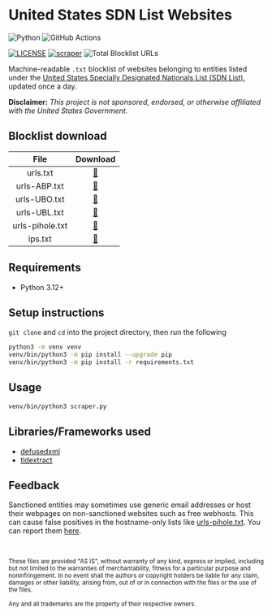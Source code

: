 # United States SDN List Websites

![Python](https://img.shields.io/badge/Python-FFD43B?style=for-the-badge&logo=python&logoColor=blue)
![GitHub Actions](https://img.shields.io/badge/GitHub_Actions-2088FF?style=for-the-badge&logo=github-actions&logoColor=white)

[![LICENSE](https://img.shields.io/badge/LICENSE-BSD--3--CLAUSE-GREEN?style=for-the-badge)](LICENSE)
[![scraper](https://img.shields.io/github/actions/workflow/status/elliotwutingfeng/United-States-SDN-List-Websites/scraper.yml?branch=main&label=SCRAPER&style=for-the-badge)](https://github.com/elliotwutingfeng/United-States-SDN-List-Websites/actions/workflows/scraper.yml)
![Total Blocklist URLs](https://tokei-rs.onrender.com/b1/github/elliotwutingfeng/United-States-SDN-List-Websites?label=Total%20Blocklist%20URLS&style=for-the-badge)

Machine-readable `.txt` blocklist of websites belonging to entities listed under the [United States Specially Designated Nationals List (SDN List)](https://ofac.treasury.gov/specially-designated-nationals-list-data-formats-data-schemas), updated once a day.



**Disclaimer:** _This project is not sponsored, endorsed, or otherwise affiliated with the United States Government._

## Blocklist download

| File | Download |
|:-:|:-:|
| urls.txt | [:floppy_disk:](urls.txt?raw=true) |
| urls-ABP.txt | [:floppy_disk:](urls-ABP.txt?raw=true) |
| urls-UBO.txt | [:floppy_disk:](urls-UBO.txt?raw=true) |
| urls-UBL.txt | [:floppy_disk:](urls-UBL.txt?raw=true) |
| urls-pihole.txt | [:floppy_disk:](urls-pihole.txt?raw=true) |
| ips.txt | [:floppy_disk:](ips.txt?raw=true) |

## Requirements

- Python 3.12+

## Setup instructions

`git clone` and `cd` into the project directory, then run the following

```bash
python3 -m venv venv
venv/bin/python3 -m pip install --upgrade pip
venv/bin/python3 -m pip install -r requirements.txt
```

## Usage

```bash
venv/bin/python3 scraper.py
```

## Libraries/Frameworks used

- [defusedxml](https://github.com/tiran/defusedxml)
- [tldextract](https://github.com/john-kurkowski/tldextract)

## Feedback

Sanctioned entities may sometimes use generic email addresses or host their webpages on non-sanctioned websites such as free webhosts. This can cause false positives in the hostname-only lists like [urls-pihole.txt](urls-pihole.txt). You can report them [here](https://github.com/elliotwutingfeng/United-States-SDN-List-Websites/issues).

&nbsp;

<sup>These files are provided "AS IS", without warranty of any kind, express or implied, including but not limited to the warranties of merchantability, fitness for a particular purpose and noninfringement. In no event shall the authors or copyright holders be liable for any claim, damages or other liability, arising from, out of or in connection with the files or the use of the files.</sup>

<sub>Any and all trademarks are the property of their respective owners.</sub>
